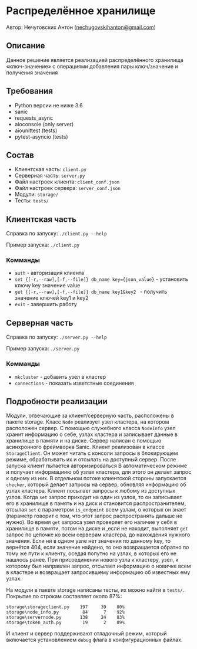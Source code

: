 # Распределённое хранилище

Автор: Нечуговских Антон (nechugovskihanton@gmail.com)

## Описание
Данное решение является реализацией распределённого хранилища «ключ-значение»
с операциями добавления пары ключ/значение и получения значения


## Требования
* Python версии не ниже 3.6
* sanic
* requests_async
* aioconsole (only server)
* aiounittest (tests)
* pytest-asyncio (tests)


## Состав
* Клиентская часть: `client.py`
* Серверная часть: `server.py`
* Файл настроек клиента: `client_conf.json`
* Файл настроек сервера: `server_conf.json`
* Модули: `storage/`
* Тесты: `tests/`


## Клиентская часть
Справка по запуску: `./client.py --help`

Пример запуска: `./client.py`

### Комманды
* `auth` - авторизация клиента
* `set {[-r,--raw],[-f,--file]} db_name key={json_value}` - установить ключу key значение value
* `get {[-r,--raw],[-f,--file]} db_name key1&key2 ` - получить значение ключей key1 и key2
* `exit` - завершить работу

## Серверная часть
Справка по запуску: `./server.py --help`

Пример запуска: `./server.py`

### Комманды
* `mkcluster` - добавить узел в кластер
* `connections` - показать изветстные соединения


## Подробности реализации
Модули, отвечающие за клиент/серверную часть, расположены в пакете storage.
Класс `Node` реализует узел кластера, на котором расположен сервер. 
С помощью служебного класса `NodeInfo` узел хранит информацию о себе, узлах кластера и
записывает данные в хранилище в памяти и на диске. Сервер написан с помощью 
асинхронного фреймворка Sanic. Клиент реализован в классе `StorageClient`.
Он может читать с консоли запросы в блокирующем режиме, обрабатывать их
и отсылать на доступный сервер. После запуска клиент пытается авторизироваться
В автоматическом режиме и получает информациию об узлах кластера, для этого он делает запрос к одному из них. 
В отдельном потоке клиентской стороны запускается `checker`, который делает запросы на сервер, 
обновляя информацию об узлах кластера. Клиент посылает запросы к любому из доступных узлов. 
Когда `set` запрос приходит на один из узлов, то он записывает его в хранилище в память и на диск и 
становится распространителем, отсылая `set` с параметром `is_endpoint` всем узлам, о которых он знает 
(параметр говорит о том, что этот запрос распространять дальше не нужно). Во время `get` запроса
узел проверяет его наличие у себя в хранилище в памяти, потом на диске и ,если не находит, 
выполняет `get` запрос по цепочке ко всем серверам кластера, до нахождения нужного значения. 
Если ни в одном узле нет значения по данному key, то вернётся 404, если значение найдено, 
то оно возвращается обратно по тому же пути к клиенту, оседая попутно на узлах, в которых его не нашлось ранее.
При присоединении нового узла к кластеру, узел, к которому был направлен запрос, 
отсылает информацию о новичке всем в кластере и возвращает запросившему информацию об известных ему узлах.

На модули в пакете storage написаны тесты, их можно найти в `tests/`.
Покрытие по строкам составляет около 87%:

    storage\storageclient.py    197     39    80%
    storage\node_info.py         84      7    92% 
    storage\servernode.py       138     24    83%
    storage\token_auth.py        19      2    89%

И клиент и сервер поддерживают отладочный режим, 
который включается установлением `debug` флага в конфигурационных файлах.